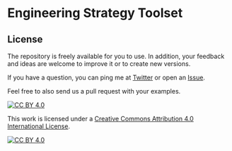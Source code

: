 # Engineering Strategy Toolset


## License

The repository is freely available for you to use. In addition, your feedback and ideas are welcome to improve it or to create new versions.

If you have a question, you can ping me at [Twitter](https://twitter.com/aleixmorgadas) or open an [Issue](https://github.com/aleixmorgadas/engineering-strategy-toolset/issues/new/choose).

Feel free to also send us a pull request with your examples.

[![CC BY 4.0][cc-by-shield]][cc-by]

This work is licensed under a [Creative Commons Attribution 4.0 International
License][cc-by].

[![CC BY 4.0][cc-by-image]][cc-by]

[cc-by]: http://creativecommons.org/licenses/by/4.0/
[cc-by-image]: https://i.creativecommons.org/l/by/4.0/88x31.png
[cc-by-shield]: https://img.shields.io/badge/License-CC%20BY%204.0-lightgrey.svg